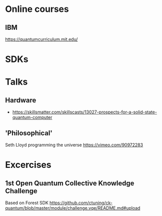 # Online courses

## IBM
https://quantumcurriculum.mit.edu/


# SDKs

# Talks

## Hardware
* https://skillsmatter.com/skillscasts/13027-prospects-for-a-solid-state-quantum-computer

## 'Philosophical'

Seth Lloyd programming the universe
https://vimeo.com/90972283

# Excercises
## 1st Open Quantum Collective Knowledge Challenge
Based on Forest SDK
https://github.com/ctuning/ck-quantum/blob/master/module/challenge.vqe/README.md#upload
